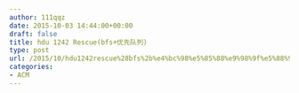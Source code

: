 ```yaml
---
author: 111qqz
date: 2015-10-03 14:44:00+00:00
draft: false
title: hdu 1242 Rescue(bfs+优先队列)
type: post
url: /2015/10/hdu1242rescue%28bfs%2b%e4%bc%98%e5%85%88%e9%98%9f%e5%88%97%29/
categories:
- ACM
---
```


